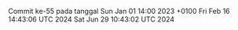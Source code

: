 Commit ke-55 pada tanggal Sun Jan 01 14:00 2023 +0100
Fri Feb 16 14:43:06 UTC 2024
Sat Jun 29 10:43:02 UTC 2024
